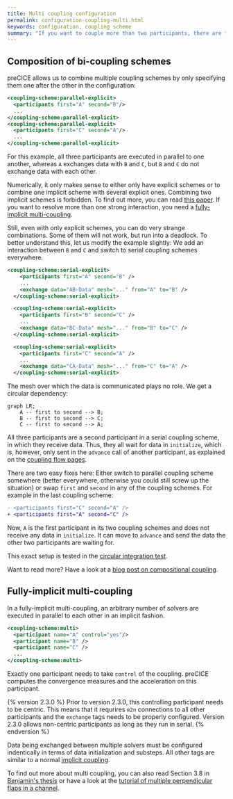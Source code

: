 ```yaml
---
title: Multi coupling configuration
permalink: configuration-coupling-multi.html
keywords: configuration, coupling scheme
summary: "If you want to couple more than two participants, there are two options: You can combine multiple normal coupling schemes (composition) or you can use a fully-implicit multi-coupling scheme. On this page, we explain both options."
---
```


## Composition of bi-coupling schemes

preCICE allows us to combine multiple coupling schemes by only specifying them one after the other in the configuration:

```xml
<coupling-scheme:parallel-explicit>
  <participants first="A" second="B"/>
  ...
</coupling-scheme:parallel-explicit>
<coupling-scheme:parallel-explicit>
  <participants first="C" second="A"/>
  ...
</coupling-scheme:parallel-explicit>
```

For this example, all three participants are executed in parallel to one another, whereas `A` exchanges data with `B` and `C`, but `B` and `C` do not exchange data with each other.

Numerically, it only makes sense to either only have explicit schemes or to combine one implicit scheme with several explicit ones. Combining two implicit schemes is forbidden. To find out more, you can read [this paper](https://doi.org/10.1007/s00466-014-1113-2). If you want to resolve more than one strong interaction, you need a [fully-implicit multi-coupling](configuration-coupling-multi.html#fully-implicit-multi-coupling).

Still, even with only explicit schemes, you can do very strange combinations. Some of them will not work, but run into a deadlock. To better understand this, let us modify the example slightly: We add an interaction between `B` and `C` and switch to serial coupling schemes everywhere.

```xml
<coupling-scheme:serial-explicit>
    <participants first="A" second="B" />
    ...
    <exchange data="AB-Data" mesh="..." from="A" to="B" />
  </coupling-scheme:serial-explicit>

  <coupling-scheme:serial-explicit>
    <participants first="B" second="C" />
    ...
    <exchange data="BC-Data" mesh="..." from="B" to="C" />
  </coupling-scheme:serial-explicit>

  <coupling-scheme:serial-explicit>
    <participants first="C" second="A" />
    ...
    <exchange data="CA-Data" mesh="..." from="C" to="A" />
  </coupling-scheme:serial-explicit>
```

The mesh over which the data is communicated plays no role. We get a circular dependency:

```mermaid
graph LR;
    A -- first to second --> B;
    B -- first to second --> C;
    C -- first to second --> A;
```

All three participants are a second participant in a serial coupling scheme, in which they receive data. Thus, they all wait for data in `initialize`, which is, however, only sent in the `advance` call of another participant, as explained on the [coupling flow pages](couple-your-code-coupling-flow.html).

There are two easy fixes here: Either switch to parallel coupling scheme somewhere (better everywhere, otherwise you could still screw up the situation) or swap `first` and `second` in any of the coupling schemes. For example in the last coupling scheme:

```diff
- <participants first="C" second="A" />
+ <participants first="A" second="C" />
```

Now, `A` is the first participant in its two coupling schemes and does not receive any data in `initialize`. It can move to `advance` and send the data the other two participants are waiting for.

This exact setup is tested in the [circular integration test](https://github.com/precice/precice/blob/develop/tests/serial/circular/Explicit.xml).

Want to read more? Have a look at a [blog post on compositional coupling](https://precice.discourse.group/t/a-look-at-compositional-coupling-and-the-hotfix-v3-1-2/1992).

## Fully-implicit multi-coupling

In a fully-implicit multi-coupling, an arbitrary number of solvers are executed in parallel to each other in an implicit fashion.

```xml
<coupling-scheme:multi>
  <participant name="A" control="yes"/>
  <participant name="B" />
  <participant name="C" />
  ...
</coupling-scheme:multi>
```

Exactly one participant needs to take `control` of the coupling. preCICE computes the convergence measures and the acceleration on this participant.

{% version 2.3.0 %}
Prior to version 2.3.0, this controlling participant needs to be centric.
This means that it requrires `m2n` connections to all other participants and the `exchange` tags needs to be properly configured.
Version 2.3.0 allows non-centric participants as long as they run in serial.
{% endversion %}

Data being exchanged between multiple solvers must be configured indentically in terms of data initialization and substeps.
All other tags are similar to a normal [implicit coupling](configuration-coupling.html#implicit-coupling-schemes).

To find out more about multi coupling, you can also read Section 3.8 in [Benjamin's thesis](https://mediatum.ub.tum.de/doc/1320661/document.pdf) or have a look at the [tutorial of multiple perpendicular flaps in a channel](tutorials-multiple-perpendicular-flaps.html).
